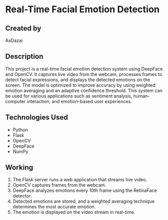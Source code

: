 # Real-Time Facial Emotion Detection

## Created by
AsDazai

## Description
This project is a real-time facial emotion detection system using DeepFace and OpenCV. It captures live video from the webcam, processes frames to detect facial expressions, and displays the detected emotions on the screen. The model is optimized to improve accuracy by using weighted emotion averaging and an adaptive confidence threshold. This system can be used for various applications such as sentiment analysis, human-computer interaction, and emotion-based user experiences.

## Technologies Used
- Python
- Flask
- OpenCV
- DeepFace
- NumPy

## Working
1. The Flask server runs a web application that streams live video.
2. OpenCV captures frames from the webcam.
3. DeepFace analyzes emotions every 10th frame using the RetinaFace detector.
4. Detected emotions are stored, and a weighted averaging technique determines the most accurate emotion.
5. The emotion is displayed on the video stream in real-time.

